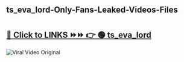 
 ## ts_eva_lord-Only-Fans-Leaked-Videos-Files

# <h2><a href="https://mediaupload.pro?ts_eva_lord">🔗 Click to LINKS ⏩⏩ 👉 🟢 ts_eva_lord </a></h2>

<a href="https://mediaupload.pro?ts_eva_lord" rel="nofollow" data-target="animated-image.originalLink"><img src="https://i.ibb.co.com/xMMVF88/686577567.gif" alt="Viral Video Original" style="max-width: 100%; display: inline-block;" data-target="animated-image.originalImage"></a>
